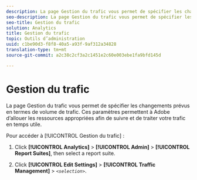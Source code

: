 ```yaml
---
description: La page Gestion du trafic vous permet de spécifier les changements prévus en termes de volume de trafic. Ces paramètres permettent à Adobe d’allouer les ressources appropriées afin de suivre et de traiter votre trafic en temps utile.
seo-description: La page Gestion du trafic vous permet de spécifier les changements prévus en termes de volume de trafic. Ces paramètres permettent à Adobe d’allouer les ressources appropriées afin de suivre et de traiter votre trafic en temps utile.
seo-title: Gestion du trafic
solution: Analytics
title: Gestion du trafic
topic: Outils d’administration
uuid: c1be90d3-f8f8-40a5-a93f-9af312a34828
translation-type: tm+mt
source-git-commit: a2c38c2cf3a2c1451e2c60e003ebe1fa9bfd145d

---
```



# Gestion du trafic

La page Gestion du trafic vous permet de spécifier les changements prévus en termes de volume de trafic. Ces paramètres permettent à Adobe d’allouer les ressources appropriées afin de suivre et de traiter votre trafic en temps utile.

Pour accéder à [!UICONTROL Gestion du trafic] :

1. Click **[!UICONTROL Analytics]** &gt; **[!UICONTROL Admin]** &gt; **[!UICONTROL Report Suites]**, then select a report suite.

1. Click **[!UICONTROL Edit Settings]** &gt; **[!UICONTROL Traffic Management]** &gt; *`<selection>`*.
